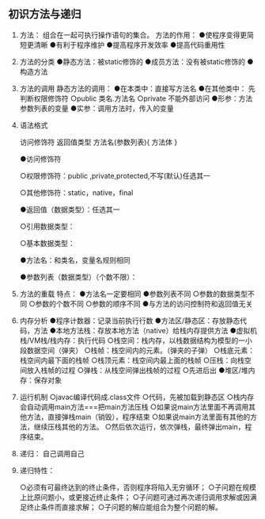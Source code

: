 ## 初识方法与递归

1. 方法：
   组合在一起可执行操作语句的集合。
       方法的作用：
           ●使程序变得更简短更清晰
           ●有利于程序维护
           ●提高程序开发效率
           ●提高代码重用性

2. 方法的分类
   ●静态方法：被static修饰的
   ●成员方法：没有被static修饰的
   ●构造方法

3. 方法的调用
   静态方法的调用：
   ●在本类中：直接写方法名
   ●在其他类中：
      先判断权限修饰符
      ○public 类名.方法名
      ○private 不能外部访问
   ●形参：方法参数列表的变量
   ●实参：调用方法时，传入的变量

4. 语法格式

   访问修饰符 返回值类型 方法名(参数列表){ 
   方法体 
   }

    ●访问修饰符

      ○权限修饰符：public ,private,protected,不写(默认)任选其一

      ○其他修饰符：static，native，final

   ●返回值（数据类型）：任选其一

      ○引用数据类型：

      ○基本数据类型：

   ●方法名：和类名，变量名规则相同

   ●参数列表（数据类型）（个数不限）：

5. 方法的重载
   特点：
      ●方法名一定要相同
      ●参数列表不同
         ○参数的数据类型不同
         ○参数的个数不同
         ○参数的顺序不同
      ●与方法的访问控制符和返回值无关

6. 内存分析
   ●程序计数器：记录当前执行行数
   ●方法区/静态区：存放静态代码，方法
   ●本地方法栈：存放本地方法（native）给栈内存提供方法
   ●虚拟机栈/VM栈/栈内存：执行代码
      ○栈空间：栈内存，以栈数据结构为模型的一小段数据空间（弹夹）
      ○栈帧：栈空间内的元素。（弹夹的子弹）
      ○栈底元素：栈空间内最下面的栈帧
      ○栈顶元素：栈空间内最上面的栈帧
      ○压栈：向栈空间放入栈帧的过程
      ○弹栈：从栈空间弹出栈帧的过程
      ○先进后出
   ●堆区/堆内存：保存对象

7. 运行机制
   ○javac编译代码成.class文件
   ○代码，先被加载到静态区
   ○栈内存会自动调用main方法===把main方法压栈
   ○如果说main方法里面不再调用其他方法，直接弹栈main（销毁），程序结束
   ○如果说main方法里面有其他的方法，继续压栈其他的方法。
   ○然后依次运行，依次弹栈，最终弹出main，程序结束。

8. 递归：
   自己调用自己

9. 递归特性：

   ○必须有可最终达到的终止条件，否则程序将陷入无穷循环； 
   ○子问题在规模上比原问题小，或更接近终止条件； 
   ○子问题可通过再次递归调用求解或因满足终止条件而直接求解； 
   ○子问题的解应能组合为整个问题的解。